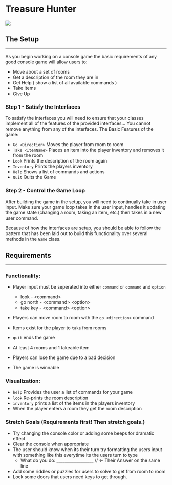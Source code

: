 # Treasure Hunter
![](https://images.unsplash.com/photo-1501868984184-76121ed6a6e2?ixlib=rb-1.2.1&ixid=eyJhcHBfaWQiOjEyMDd9&auto=format&fit=crop&w=1950&q=80)
## The Setup
<hr>

As you begin working on a console game the basic requirements of any good console game will allow users to:
  - Move about a set of rooms
  - Get a description of the room they are in
  - Get Help ( show a list of all available commands )
  - Take Items
  - Give Up 

### Step 1 -  Satisfy the Interfaces 

To satisfy the interfaces you will need to ensure that your classes implement all of the features of the provided interfaces... You cannot remove anything from any of the interfaces. 
  The Basic Features of the game:
  - `Go <Direction>` Moves the player from room to room
  - `Take <ItemName>` Places an item into the player inventory and removes it from the room
  - `Look` Prints the description of the room again
  - `Inventory` Prints the players inventory
  - `Help` Shows a list of commands and actions
  - `Quit` Quits the Game

### Step 2 - Control the Game Loop
After building the game in the setup, you will need to continually take in user input. Make sure your game loop takes in the user input, handles it updating the game state (changing a room, taking an item, etc.) then takes in a new user command.

Because of how the interfaces are setup, you should be able to follow the pattern that has been laid out to build this functionality over several methods in the `Game` class. 
  
## Requirements
<hr>

### Functionality: 
 - Player input must be seperated into either `command` or `command` and `option`

    - look - &lt;command&gt;
    - go north - &lt;command&gt; &lt;option&gt; 
    - take key - &lt;command&gt; &lt;option&gt;
 - Players can move room to room with the `go <direction>` command
 - Items exist for the player to `take` from rooms
 - `quit` ends the game
 - At least 4 rooms and 1 takeable item
 - Players can lose the game due to a bad decision
 - The game is winnable 

### Visualization: 
 - `help` Provides the user a list of commands for your game
 - `look` Re-prints the room description
 - `inventory` prints a list of the items in the players inventory
 -  When the player enters a room they get the room description
  
### Stretch Goals (Requirements first! Then stretch goals.)
- Try changing the console color or adding some beeps for dramatic effect
- Clear the console when appropriate
- The user should know when its their turn try formatting the users input with something like this everytime its the users turn to type
  - What do you do: __________________ // <- Their Answer on the same line
- Add some riddles or puzzles for users to solve to get from room to room
- Lock some doors that users need keys to get through.

